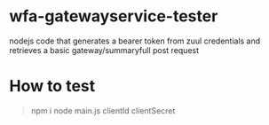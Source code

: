 # wfa-gatewayservice-tester
nodejs code that generates a bearer token from zuul credentials and retrieves a basic gateway/summaryfull post request

# How to test
> npm i
> node main.js clientId clientSecret
